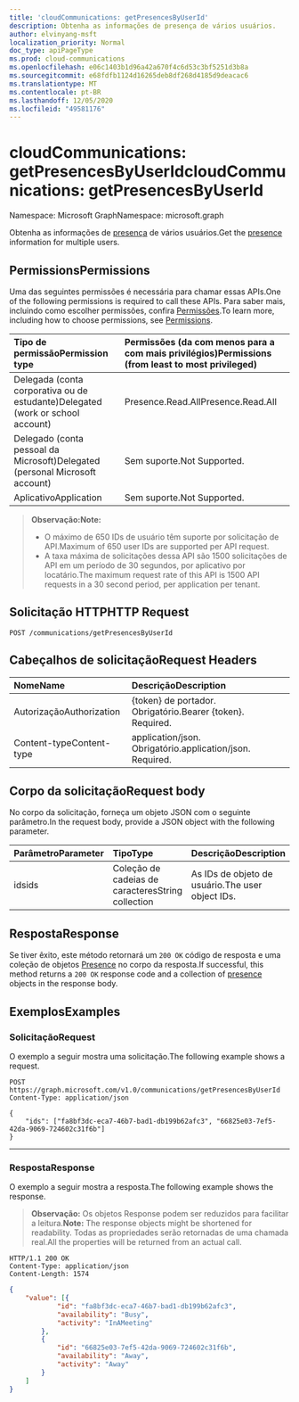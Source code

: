 ```yaml
---
title: 'cloudCommunications: getPresencesByUserId'
description: Obtenha as informações de presença de vários usuários.
author: elvinyang-msft
localization_priority: Normal
doc_type: apiPageType
ms.prod: cloud-communications
ms.openlocfilehash: e06c1403b1d96a42a670f4c6d53c3bf5251d3b8a
ms.sourcegitcommit: e68fdfb1124d16265deb8df268d4185d9deacac6
ms.translationtype: MT
ms.contentlocale: pt-BR
ms.lasthandoff: 12/05/2020
ms.locfileid: "49581176"
---
```

# <a name="cloudcommunications-getpresencesbyuserid"></a><span data-ttu-id="76fbf-103">cloudCommunications: getPresencesByUserId</span><span class="sxs-lookup"><span data-stu-id="76fbf-103">cloudCommunications: getPresencesByUserId</span></span>

<span data-ttu-id="76fbf-104">Namespace: Microsoft Graph</span><span class="sxs-lookup"><span data-stu-id="76fbf-104">Namespace: microsoft.graph</span></span>

<span data-ttu-id="76fbf-105">Obtenha as informações de [presença](../resources/presence.md) de vários usuários.</span><span class="sxs-lookup"><span data-stu-id="76fbf-105">Get the [presence](../resources/presence.md) information for multiple users.</span></span>

## <a name="permissions"></a><span data-ttu-id="76fbf-106">Permissions</span><span class="sxs-lookup"><span data-stu-id="76fbf-106">Permissions</span></span>
<span data-ttu-id="76fbf-107">Uma das seguintes permissões é necessária para chamar essas APIs.</span><span class="sxs-lookup"><span data-stu-id="76fbf-107">One of the following permissions is required to call these APIs.</span></span> <span data-ttu-id="76fbf-108">Para saber mais, incluindo como escolher permissões, confira [Permissões](/graph/permissions-reference).</span><span class="sxs-lookup"><span data-stu-id="76fbf-108">To learn more, including how to choose permissions, see [Permissions](/graph/permissions-reference).</span></span>

| <span data-ttu-id="76fbf-109">Tipo de permissão</span><span class="sxs-lookup"><span data-stu-id="76fbf-109">Permission type</span></span> | <span data-ttu-id="76fbf-110">Permissões (da com menos para a com mais privilégios)</span><span class="sxs-lookup"><span data-stu-id="76fbf-110">Permissions (from least to most privileged)</span></span>                  |
| :-------------- | :----------------------------------------------------------- |
| <span data-ttu-id="76fbf-111">Delegada (conta corporativa ou de estudante)</span><span class="sxs-lookup"><span data-stu-id="76fbf-111">Delegated (work or school account)</span></span>     | <span data-ttu-id="76fbf-112">Presence.Read.All</span><span class="sxs-lookup"><span data-stu-id="76fbf-112">Presence.Read.All</span></span>                         |
| <span data-ttu-id="76fbf-113">Delegado (conta pessoal da Microsoft)</span><span class="sxs-lookup"><span data-stu-id="76fbf-113">Delegated (personal Microsoft account)</span></span> | <span data-ttu-id="76fbf-114">Sem suporte.</span><span class="sxs-lookup"><span data-stu-id="76fbf-114">Not Supported.</span></span>                         |
| <span data-ttu-id="76fbf-115">Aplicativo</span><span class="sxs-lookup"><span data-stu-id="76fbf-115">Application</span></span>                            | <span data-ttu-id="76fbf-116">Sem suporte.</span><span class="sxs-lookup"><span data-stu-id="76fbf-116">Not Supported.</span></span>                                  |

> <span data-ttu-id="76fbf-117">**Observação:**</span><span class="sxs-lookup"><span data-stu-id="76fbf-117">**Note:**</span></span>
> * <span data-ttu-id="76fbf-118">O máximo de 650 IDs de usuário têm suporte por solicitação de API.</span><span class="sxs-lookup"><span data-stu-id="76fbf-118">Maximum of 650 user IDs are supported per API request.</span></span>
> * <span data-ttu-id="76fbf-119">A taxa máxima de solicitações dessa API são 1500 solicitações de API em um período de 30 segundos, por aplicativo por locatário.</span><span class="sxs-lookup"><span data-stu-id="76fbf-119">The maximum request rate of this API is 1500 API requests in a 30 second period, per application per tenant.</span></span>

## <a name="http-request"></a><span data-ttu-id="76fbf-120">Solicitação HTTP</span><span class="sxs-lookup"><span data-stu-id="76fbf-120">HTTP Request</span></span>
<!-- { "blockType": "ignored" } -->
```http
POST /communications/getPresencesByUserId
```

## <a name="request-headers"></a><span data-ttu-id="76fbf-121">Cabeçalhos de solicitação</span><span class="sxs-lookup"><span data-stu-id="76fbf-121">Request Headers</span></span>
| <span data-ttu-id="76fbf-122">Nome</span><span class="sxs-lookup"><span data-stu-id="76fbf-122">Name</span></span>          | <span data-ttu-id="76fbf-123">Descrição</span><span class="sxs-lookup"><span data-stu-id="76fbf-123">Description</span></span>               |
|:--------------|:--------------------------|
| <span data-ttu-id="76fbf-124">Autorização</span><span class="sxs-lookup"><span data-stu-id="76fbf-124">Authorization</span></span> | <span data-ttu-id="76fbf-p102">{token} de portador. Obrigatório.</span><span class="sxs-lookup"><span data-stu-id="76fbf-p102">Bearer {token}. Required.</span></span> |
|<span data-ttu-id="76fbf-127">Content-type</span><span class="sxs-lookup"><span data-stu-id="76fbf-127">Content-type</span></span> | <span data-ttu-id="76fbf-p103">application/json. Obrigatório.</span><span class="sxs-lookup"><span data-stu-id="76fbf-p103">application/json. Required.</span></span> |


## <a name="request-body"></a><span data-ttu-id="76fbf-130">Corpo da solicitação</span><span class="sxs-lookup"><span data-stu-id="76fbf-130">Request body</span></span>

<span data-ttu-id="76fbf-131">No corpo da solicitação, forneça um objeto JSON com o seguinte parâmetro.</span><span class="sxs-lookup"><span data-stu-id="76fbf-131">In the request body, provide a JSON object with the following parameter.</span></span>

| <span data-ttu-id="76fbf-132">Parâmetro</span><span class="sxs-lookup"><span data-stu-id="76fbf-132">Parameter</span></span>      | <span data-ttu-id="76fbf-133">Tipo</span><span class="sxs-lookup"><span data-stu-id="76fbf-133">Type</span></span>    |<span data-ttu-id="76fbf-134">Descrição</span><span class="sxs-lookup"><span data-stu-id="76fbf-134">Description</span></span>|
|:---------------|:--------|:----------|
|<span data-ttu-id="76fbf-135">ids</span><span class="sxs-lookup"><span data-stu-id="76fbf-135">ids</span></span>|<span data-ttu-id="76fbf-136">Coleção de cadeias de caracteres</span><span class="sxs-lookup"><span data-stu-id="76fbf-136">String collection</span></span>|<span data-ttu-id="76fbf-137">As IDs de objeto de usuário.</span><span class="sxs-lookup"><span data-stu-id="76fbf-137">The user object IDs.</span></span>|

## <a name="response"></a><span data-ttu-id="76fbf-138">Resposta</span><span class="sxs-lookup"><span data-stu-id="76fbf-138">Response</span></span>

<span data-ttu-id="76fbf-139">Se tiver êxito, este método retornará um `200 OK` código de resposta e uma coleção de objetos [Presence](../resources/presence.md) no corpo da resposta.</span><span class="sxs-lookup"><span data-stu-id="76fbf-139">If successful, this method returns a `200 OK` response code and a collection of [presence](../resources/presence.md) objects in the response body.</span></span>


## <a name="examples"></a><span data-ttu-id="76fbf-140">Exemplos</span><span class="sxs-lookup"><span data-stu-id="76fbf-140">Examples</span></span>

### <a name="request"></a><span data-ttu-id="76fbf-141">Solicitação</span><span class="sxs-lookup"><span data-stu-id="76fbf-141">Request</span></span>
<span data-ttu-id="76fbf-142">O exemplo a seguir mostra uma solicitação.</span><span class="sxs-lookup"><span data-stu-id="76fbf-142">The following example shows a request.</span></span>

<!-- {
  "blockType": "request",
  "name": "get-presence-multiple-users"
}-->

```http
POST https://graph.microsoft.com/v1.0/communications/getPresencesByUserId
Content-Type: application/json

{
    "ids": ["fa8bf3dc-eca7-46b7-bad1-db199b62afc3", "66825e03-7ef5-42da-9069-724602c31f6b"]
}
```

---

### <a name="response"></a><span data-ttu-id="76fbf-143">Resposta</span><span class="sxs-lookup"><span data-stu-id="76fbf-143">Response</span></span>
<span data-ttu-id="76fbf-144">O exemplo a seguir mostra a resposta.</span><span class="sxs-lookup"><span data-stu-id="76fbf-144">The following example shows the response.</span></span>

> <span data-ttu-id="76fbf-145">**Observação:** Os objetos Response podem ser reduzidos para facilitar a leitura.</span><span class="sxs-lookup"><span data-stu-id="76fbf-145">**Note:** The response objects might be shortened for readability.</span></span> <span data-ttu-id="76fbf-146">Todas as propriedades serão retornadas de uma chamada real.</span><span class="sxs-lookup"><span data-stu-id="76fbf-146">All the properties will be returned from an actual call.</span></span>

<!-- {
  "blockType": "response",
  "name": "get-presence-multiple-users",
  "truncated": "true",
  "@odata.type": "microsoft.graph.presence"
}-->

```http
HTTP/1.1 200 OK
Content-Type: application/json
Content-Length: 1574
```
```json
{
    "value": [{
            "id": "fa8bf3dc-eca7-46b7-bad1-db199b62afc3",
            "availability": "Busy",
            "activity": "InAMeeting"
        },
        {
            "id": "66825e03-7ef5-42da-9069-724602c31f6b",
            "availability": "Away",
            "activity": "Away"
        }
    ]
}
```

<!-- uuid: 8fcb5dbc-d5aa-4681-8e31-b001d5168d79
2015-10-25 14:57:30 UTC -->
<!--
{
  "type": "#page.annotation",
  "description": "List Presence Information",
  "keywords": "",
  "section": "documentation",
  "tocPath": "",
  "suppressions": [
  ]
}
-->


